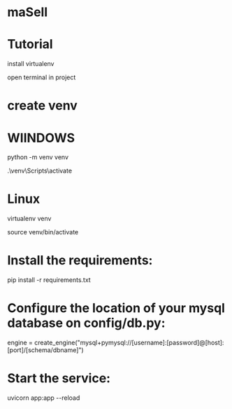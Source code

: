 # maSell

# Tutorial
install virtualenv

open terminal in project


# create venv 
# WIINDOWS
python -m venv venv


.\venv\Scripts\activate


# Linux


virtualenv venv


source venv/bin/activate


# Install the requirements:
pip install -r requirements.txt

# Configure the location of your mysql database on config/db.py:
engine = create_engine("mysql+pymysql://[username]:[password]@[host]:[port]/[schema/dbname]")

# Start the service:
uvicorn app:app --reload
```
